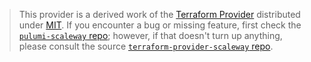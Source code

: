 > This provider is a derived work of the [Terraform Provider](https://github.com/scaleway/terraform-provider-scaleway)
> distributed under [MIT](https://mit-license.org/). If you encounter a bug or missing feature,
> first check the [`pulumi-scaleway` repo](https://github.com/lbrlabs/pulumi-scaleway/issues); however, if that doesn't turn up anything,
> please consult the source [`terraform-provider-scaleway` repo](https://github.com/scaleway/terraform-provider-scaleway/issues).